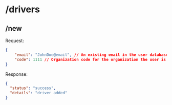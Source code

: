 # /drivers

## /new
Request:
```json
{
	"email": "JohnDoe@email", // An existing email in the user database
	"code": 1111 // Organization code for the organization the user is becoming a driver for
}
```
Response:
```json
{
  "status": "success",
  "details": "driver added"
}
```